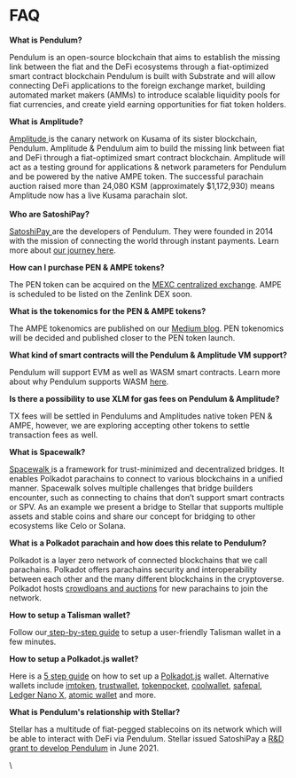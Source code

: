 # FAQ

**What is Pendulum?**

Pendulum is an open-source blockchain that aims to establish the missing link between the fiat and the DeFi ecosystems through a fiat-optimized smart contract blockchain Pendulum is built with Substrate and will allow connecting DeFi applications to the foreign exchange market, building automated market makers (AMMs) to introduce scalable liquidity pools for fiat currencies, and create yield earning opportunities for fiat token holders.

**What is Amplitude?**&#x20;

[Amplitude ](https://pendulumchain.org/amplitude)is the canary network on Kusama of its sister blockchain, Pendulum. Amplitude & Pendulum aim to build the missing link between fiat and DeFi through a fiat-optimized smart contract blockchain. Amplitude will act as a testing ground for applications & network parameters for Pendulum and be powered by the native AMPE token. The successful parachain auction raised more than 24,080 KSM (approximately $1,172,930) means Amplitude now has a live Kusama parachain slot.\
\
**Who are SatoshiPay?**

[SatoshiPay ](https://satoshipay.io/)are the developers of Pendulum. They were founded in 2014 with the mission of connecting the world through instant payments. Learn more about [our journey here](https://medium.com/pendulum-chain/why-launch-pendulum-on-polkadot-7663d576591d).&#x20;

**How can I purchase PEN & AMPE tokens?**&#x20;

The PEN token can be acquired on the [MEXC centralized exchange](https://www.mexc.com/exchange/PENDULUM\_USDT?\_from=header). AMPE is scheduled to be listed on the Zenlink DEX soon.&#x20;

**What is the tokenomics for the PEN & AMPE tokens?**&#x20;

The AMPE tokenomics are published on our [Medium blog](https://pendulum-chain.medium.com/amplitude-ampe-tokenomics-2063d3bafde0). PEN tokenomics will be decided and published closer to the PEN token launch.&#x20;

**What kind of smart contracts will the Pendulum & Amplitude VM support?**&#x20;

Pendulum will support EVM as well as WASM smart contracts. Learn more about why Pendulum supports WASM [here](https://medium.com/pendulum-chain/the-bright-future-of-webassembly-smart-contracts-fd7e74301aea).&#x20;

**Is there a possibility to use XLM for gas fees on Pendulum & Amplitude?**

TX fees will be settled in Pendulums and Amplitudes native token PEN & AMPE, however, we are exploring accepting other tokens to settle transaction fees as well.

**What is Spacewalk?**&#x20;

[Spacewalk ](https://medium.com/pendulum-chain/introducing-spacewalk-the-trust-minimized-bridge-between-stellar-and-pendulum-68ddbe7349a0)is a framework for trust-minimized and decentralized bridges. It enables Polkadot parachains to connect to various blockchains in a unified manner. Spacewalk solves multiple challenges that bridge builders encounter, such as connecting to chains that don’t support smart contracts or SPV. As an example we present a bridge to Stellar that supports multiple assets and stable coins and share our concept for bridging to other ecosystems like Celo or Solana.

**What is a Polkadot parachain and how does this relate to Pendulum?**&#x20;

Polkadot is a layer zero network of connected blockchains that we call parachains. Polkadot offers parachains security and interoperability between each other and the many different blockchains in the cryptoverse. Polkadot hosts [crowdloans and auctions](https://medium.com/pendulum-chain/parachain-auctions-and-crowdloans-on-polkadot-kusama-a-quick-overview-2e4892a0ec90) for new parachains to join the network.&#x20;

**How to setup a Talisman wallet?**&#x20;

Follow our[ step-by-step guide](https://medium.com/pendulum-chain/how-to-setup-a-talisman-wallet-in-minutes-1feeda58bf74) to setup a user-friendly Talisman wallet in a few minutes.&#x20;

**How to setup a Polkadot.js wallet?**&#x20;

Here is a [5 step guide](https://medium.com/pendulum-chain/how-to-setup-a-polkadot-wallet-a-5-step-guide-7f87536837d5) on how to set up a [Polkadot.js](https://polkadot.js.org/) wallet. Alternative wallets include [imtoken](https://token.im/), [trustwallet](https://trustwallet.com/), [tokenpocket](https://www.tokenpocket.pro/en), [coolwallet](https://www.coolwallet.io/coolwallet\_pro/), [safepal](https://safepal.io/), [Ledger Nano X](https://www.ledger.com/), [atomic wallet](https://atomicwallet.io/) and more.

**What is Pendulum's relationship with Stellar?**&#x20;

Stellar has a multitude of fiat-pegged stablecoins on its network which will be able to interact with DeFi via Pendulum. Stellar issued SatoshiPay a [R\&D grant to develop Pendulum](https://medium.com/pendulum-chain/pendulum-receives-a-research-and-development-grant-from-stellar-development-foundation-9756a50a1d5a) in June 2021.&#x20;

\


